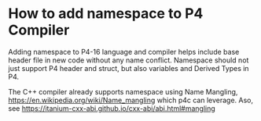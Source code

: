 # How to add namespace to P4 Compiler

Adding namespace to P4-16 language and compiler helps include base header file in new code without any name conflict. Namespace should not just support P4 header and struct, but also variables and Derived Types in P4. 

The C++ compiler already supports namespace using Name Mangling, https://en.wikipedia.org/wiki/Name_mangling which p4c can leverage.  Aso, see https://itanium-cxx-abi.github.io/cxx-abi/abi.html#mangling
